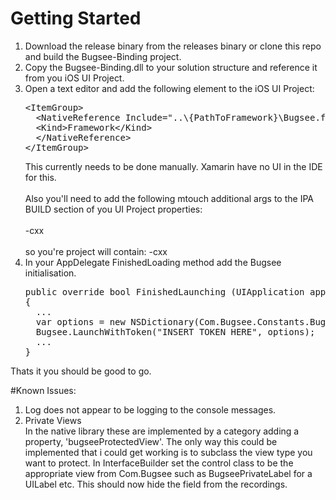 # Getting Started
<ol>
  <li>
    Download the release binary from the releases binary or clone this repo and build the Bugsee-Binding project.
  </li>
  <li>
    Copy the Bugsee-Binding.dll to your solution structure and reference it from you iOS UI Project.
  </li>
  <li>
    Open a text editor and add the following element to the iOS UI Project:
    <pre>&lt;ItemGroup&gt;
  &lt;NativeReference Include="..\{PathToFramework}\Bugsee.framework"&gt;
  &lt;Kind&gt;Framework&lt;/Kind&gt;
  &lt;/NativeReference&gt;
&lt;/ItemGroup&gt;</pre>
    This currently needs to be done manually. Xamarin have no UI in the IDE for this.<br/>
    <br>
    Also you'll need to add the following mtouch additional args to the IPA BUILD section of you UI Project properties:<br/>
    </br>
    -cxx</br>
    </br>
    so you're project will contain: <MtouchExtraArgs>-cxx</MtouchExtraArgs>
  </li>
  <li>
    In your AppDelegate FinishedLoading method add the Bugsee initialisation.
    <pre>public override bool FinishedLaunching (UIApplication app, NSDictionary options)
{
  ...
  var options = new NSDictionary(Com.Bugsee.Constants.BugseeShakeToReportKey, true);
  Bugsee.LaunchWithToken("INSERT TOKEN HERE", options);
  ...
}</pre>
	</li>
</ol>

Thats it you should be good to go.

#Known Issues:

<ol>
  <li>Log does not appear to be logging to the console messages.</li>
  <li>Private Views<br/>
      In the native library these are implemented by a category adding a property, 'bugseeProtectedView'. The only way this could
      be implemented that i could get working is to subclass the view type you want to protect. In InterfaceBuilder set the control
      class to be the appropriate view from Com.Bugsee such as BugseePrivateLabel for a UILabel etc. This should now hide the field
      from the recordings.
  </li>
</ol>
